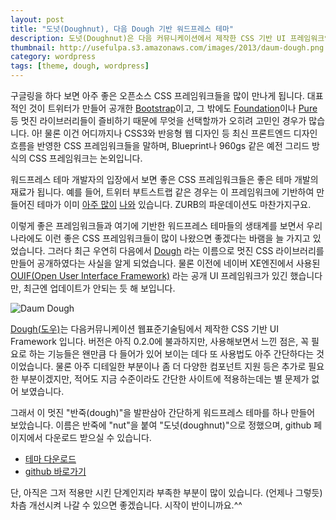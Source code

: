 ```yaml
---
layout: post
title: "도넛(Doughnut), 다음 Dough 기반 워드프레스 테마"
description: 도넛(Doughnut)은 다음 커뮤니케이션에서 제작한 CSS 기반 UI 프레임워크인 Dough(도우)에 기반한 오픈소스 워드프레스 테마입니다.
thumbnail: http://usefulpa.s3.amazonaws.com/images/2013/daum-dough.png
category: wordpress
tags: [theme, dough, wordpress]
---
```


구글링을 하다 보면 아주 좋은 오픈소스 CSS 프레임워크들을 많이 만나게 됩니다. 대표적인 것이 트위터가 만들어 공개한 [Bootstrap](http://twitter.github.io/bootstrap/)이고, 그 밖에도 [Foundation](http://foundation.zurb.com/)이나 [Pure](http://purecss.io/) 등 멋진 라이브러리들이 즐비하기 때문에 무엇을 선택할까가 오히려 고민인 경우가 많습니다. 아! 물론 이건 어디까지나 CSS3와 반응형 웹 디자인 등 최신 프론트엔드 디자인 흐름을 반영한 CSS 프레임워크들을 말하며, Blueprint나 960gs 같은 예전 그리드 방식의 CSS 프레임워크는 논외입니다.

워드프레스 테마 개발자의 입장에서 보면 좋은 CSS 프레임워크들은 좋은 테마 개발의 재료가 됩니다. 예를 들어, 트위터 부트스트랩 같은 경우는 이 프레임워크에 기반하여 만들어진 테마가 이미 [아주 많이](http://www.themesforbootstrap.com/frameworks/show/all-wordpress-bootstrap-themes) [나와](http://www.hwangc.com/wordpress-twitter-bootstrap-themes-10/) 있습니다. ZURB의 파운데이션도 마찬가지구요. 

이렇게 좋은 프레임워크들과 여기에 기반한 워드프레스 테마들의 생태계를 보면서 우리나라에도 이런 좋은 CSS 프레임워크들이 많이 나왔으면 좋겠다는 바램을 늘 가지고 있었습니다. 그러다 최근 우연히 다음에서 [Dough](http://dough.daum.net) 라는 이름으로 멋진 CSS 라이브러리를 만들어 공개하였다는 사실을 알게 되었습니다. 물론 이전에 네이버 XE엔진에서 사용된 [OUIF(Open User Interface Framework)](https://code.google.com/p/ouif/) 라는 공개 UI 프레임워크가 있긴 했습니다만, 최근엔 업데이트가 안되는 듯 해 보입니다.

![Daum Dough](http://usefulpa.s3.amazonaws.com/images/2013/daum-dough.png)

[Dough(도우)](http://dough.daum.net)는 다음커뮤니케이션 웹표준기술팀에서 제작한 CSS 기반 UI Framework 입니다. 버전은 아직 0.2.0에 불과하지만, 사용해보면서 느낀 점은, 꼭 필요로 하는 기능들은 왠만큼 다 들어가 있어 보이는 데다 또 사용법도 아주 간단하다는 것이었습니다. 물론 아주 디테일한 부분이나 좀 더 다양한 컴포넌트 지원 등은 추가로 필요한 부분이겠지만, 적어도 지금 수준이라도 간단한 사이트에 적용하는데는 별 문제가 없어 보였습니다.

그래서 이 멋진 "반죽(dough)"을 발판삼아 간단하게 워드프레스 테마를 하나 만들어 보았습니다. 이름은 반죽에 "nut"을 붙여 "도넛(doughnut)"으로 정했으며, github 페이지에서 다운로드 받으실 수 있습니다.

* [테마 다운로드](https://github.com/usefulparadigm/doughnut/archive/master.zip) 
* [github 바로가기](https://github.com/usefulparadigm/doughnut)

단, 아직은 그저 적용만 시킨 단계인지라 부족한 부분이 많이 있습니다. (언제나 그렇듯) 차츰 개선시켜 나갈 수 있으면 좋겠습니다. 시작이 반이니까요.^^

 
